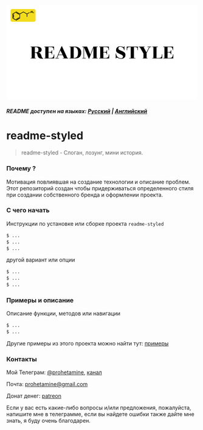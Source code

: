 ![logo](https://github.com/prohetamine/readme-styled/blob/main/media/logo.png)

##### README доступен на языках: [Русский](https://github.com/prohetamine/readme-styled/blob/main/README/russian.md) | [Английский](https://github.com/prohetamine/readme-styled/blob/main/README.md)


# readme-styled

> readme-styled - Слоган, лозунг, мини история.

### Почему ?
Мотивация повлиявшая на создание технологии и описание проблем. Этот репозиторий создан чтобы придерживаться определенного стиля при создании собственного бренда и оформлении проекта.

### С чего начать

Инструкции по установке или сборке проекта ```readme-styled```

```sh
$ ...
$ ...
$ ...
```

другой вариант или опции

```sh
$ ...
$ ...
$ ...
```

### Примеры и описание

Описание функции, методов или навигации

```sh
$ ...
$ ...
```

Другие примеры из этого проекта можно найти тут: [примеры](https://github.com/prohetamine/readme-styled/blob/main/examples)

### Контакты

Мой Телеграм: [@prohetamine](https://t.me/prohetamine), [канал](https://t.me/prohetamines)

Почта: prohetamine@gmail.com

Донат денег: [patreon](https://www.patreon.com/prohetamine)

Если у вас есть какие-либо вопросы и/или предложения, пожалуйста, напишите мне в телеграмме, если вы найдете ошибки также дайте мне знать, я буду очень благодарен.
